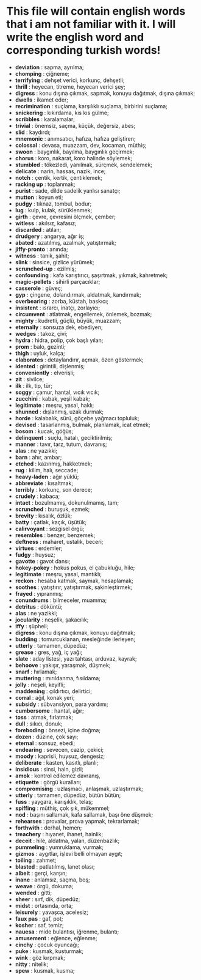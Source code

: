 # This file will contain english words that i am not familiar with it. I will write the english word and corresponding turkish words!

- **deviation** : sapma, ayrılma;
- **chomping** : çiğneme;
- **terrifying** : dehşet verici, korkunç, dehşetli;
- **thrill** : heyecan, titreme, heyecan verici şey;
- **digress** : konu dışına çıkmak, sapmak, konuyu dağıtmak, dışına çıkmak;
- **dwells** : ikamet eder;
- **recrimination** : suçlama, karşılıklı suçlama, birbirini suçlama;
- **snickering** : kıkırdama, kıs kıs gülme;
- **scribbles** : karalamalar;
- **trivial** : önemsiz, saçma, küçük, değersiz, abes;
- **slid** : kaydırdı;
- **mnemonic** : anımsatıcı, hafıza, hafıza geliştiren;
- **colossal** : devasa, muazzam, dev, kocaman, müthiş;
- **swoon** : baygınlık, bayılma, baygınlık geçirmek;
- **chorus** : koro, nakarat, koro halinde söylemek;
- **stumbled** : tökezledi, yanılmak, sürçmek, sendelemek;
- **delicate** : narin, hassas, nazik, ince;
- **notch** : çentik, kertik, çentiklemek;
- **racking up** : toplanmak;
- **purist** : sade, dilde sadelik yanlısı sanatçı;
- **mutton** : koyun eti;
- **pudgy** : tıknaz, tombul, bodur;
- **lug** : kulp, kulak, sürüklenmek;
- **girth** : çevre, çevresini ölçmek, çember;
- **witless** : akılsız, kafasız;
- **discarded** : atılan;
- **drudgery** : angarya, ağır iş;
- **abated** : azatılmış, azalmak, yatıştırmak;
- **jiffy-pronto** : anında;
- **witness** : tanık, şahit;
- **slink** : sinsice, gizlice yürümek;
- **scrunched-up** : ezilmiş;
- **confounding** : kafa karıştırıcı, şaşırtmak, yıkmak, kahretmek;
- **magic-pellets** : sihirli parçacıklar;
- **casserole** : güveç;
- **gyp** : çingene, dolandırmak, aldatmak, kandırmak;
- **overbearing** : zorba, küstah, baskıcı;
- **insistent** : ısrarcı, inatçı, zorlayıcı;
- **circumvent** : atlatmak, engellemek, önlemek, bozmak;
- **mighty** : kudretli, güçlü, büyük, muazzam;
- **eternally** : sonsuza dek, ebediyen;
- **wedges** : takoz, çivi;
- **hydra** : hidra, polip, çok başlı yılan;
- **prom** : balo, gezinti;
- **thigh** : uyluk, kalça;
- **elaborates** : detaylandırır, açmak, özen göstermek;
- **idented** : girintili, dişlenmiş;
- **conveniently** : elverişli;
- **zit** : sivilce;
- **ilk** : ilk, tip, tür;
- **soggy** : çamur, hantal, vıcık vıcık;
- **zucchini** : kabak, yeşil kabak;
- **legitimate** : meşru, yasal, haklı;
- **shunned** : dışlanmış, uzak durmak;
- **horde** : kalabalık, sürü, göçebe yağmacı topluluk;
- **devised** : tasarlanmış, bulmak, planlamak, icat etmek;
- **bosom** : kucak, göğüs;
- **delinquent** : suçlu, hatalı, geciktirilmiş;
- **manner** : tavır, tarz, tutum, davranış;
- **alas** : ne yazıkki;
- **barn** : ahır, ambar;
- **etched** : kazınmış, hakketmek;
- **rug** : kilim, halı, seccade;
- **heavy-laden** : ağır yüklü;
- **abbreviate** : kısaltmak;
- **terribly** : korkunç, son derece;
- **crudely** : kabaca;
- **intact** : bozulmamış, dokunulmamış, tam;
- **scrunched** : buruşuk, ezmek;
- **brevity** : kısalık, özlük;
- **batty** : çatlak, kaçık, üşütük;
- **calirvoyant** : sezgisel örgü;
- **resembles** : benzer, benzemek;
- **deftness** : maharet, ustalık, beceri;
- **virtues** : erdemler;
- **fudgy** : huysuz;
- **gavotte** : gavot dansı;
- **hokey-pokey** : hokus pokus, el çabukluğu, hile;
- **legitimate** : meşru, yasal, mantıklı;
- **reckon** : hesaba katmak, saymak, hesaplamak;
- **soothes** : yatıştırır, yatıştırmak, sakinleştirmek;
- **frayed** : yıpranmış;
- **conundrums** : bilmeceler, muamma;
- **detritus** : döküntü;
- **alas** : ne yazikki;
- **jocularity** : neşelik, şakacılık;
- **iffy** : şüpheli;
- **digress** : konu dışına çıkmak, konuyu dağıtmak;
- **budding** : tomurcuklanan, mesleğinde ilerleyen;
- **utterly** : tamamen, düpedüz;
- **grease** : gres, yağ, iç yağı;
- **slate** : aday listesi, yazı tahtası, arduvaz, kayrak;
- **behoove** : yakışır, yaraşmak, düşmek;
- **snarf** : hırlamak;
- **muttering** : mırıldanma, fısıldama;
- **jolly** : neşeli, keyifli;
- **maddening** : çıldırtıcı, delirtici;
- **corral** : ağıl, konak yeri;
- **subsidy** : sübvansiyon, para yardımı;
- **cumbersome** : hantal, ağır;
- **toss** : atmak, fırlatmak;
- **dull** : sıkıcı, donuk;
- **foreboding** : önsezi, içine doğma;
- **dozen** : düzine, çok sayı;
- **eternal** : sonsuz, ebedi;
- **endearing** : sevecen, cazip, çekici;
- **moody** : kaprisli, huysuz, dengesiz;
- **deliberate** : kasten, kasıtlı, planlı;
- **insidious** : sinsi, hain, gizli;
- **amok** : kontrol edilemez davranış, 
- **etiquette** : görgü kuralları;
- **compromising** : uzlaşmacı, anlaşmak, uzlaştırmak;
- **utterly** : tamamen, düpedüz, bütün bütün;
- **fuss** : yaygara, karışıklık, telaş;
- **spiffing** : müthiş, çok şık, mükemmel;
- **nod** : başını sallamak, kafa sallamak, başı öne düşmek;
- **rehearses** : provalar, prova yapmak, tekrarlamak;
- **forthwith** : derhal, hemen;
- **treachery** : hıyanet, ihanet, hainlik;
- **deceit** : hile, aldatma, yalan, düzenbazlık;
- **pummeling** : yumruklama, vurmak;
- **gizmos** : aygıtlar, işlevi belli olmayan aygıt;
- **toiling** : zahmet;
- **blasted** : patlatılmış, lanet olası;
- **albeit** : gerçi, karşın;
- **inane** : anlamsız, saçma, boş;
- **weave** : örgü, dokuma;
- **wended** : gitti;
- **sheer** : sırf, dik, düpedüz;
- **midst** : ortasında, orta;
- **leisurely** : yavaşca, acelesiz;
- **faux pas** : gaf, pot;
- **kosher** : saf, temiz;
- **nauesa** : mide bulantısı, iğrenme, bulantı;
- **amusement** : eğlence, eğlenme;
- **cinchy** : çocuk oyuncağı;
- **puke** : kusmak, kusturmak;
- **wink** : göz kırpmak;
- **nitty** : nitelik;
- **spew** : kusmak, kusma;